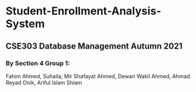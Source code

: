 # Student-Enrollment-Analysis-System
## CSE303 Database Management Autumn 2021
### By Section 4 Group 1:

Fahim Ahmed, 
Suhaila, 
Mir Shafayat Ahmed, 
Dewan Wakil Ahmed, 
Ahmad Reyad Onik, 
Ariful Islam Shiam
